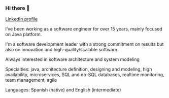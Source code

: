 ### Hi there 👋

[LinkedIn profile](https://www.linkedin.com/in/federicodeluca/)


I’ve been working as a software engineer for over 15 years, mainly focused on Java platform.

I'm a software development leader with a strong commitment on results but also on innovation and high-quality/scalable software.

Always interested in software architecture and system modeling

Specialties: java, architecture definition, designing and modeling, high availability, microservices, SQL and no-SQL databases, realtime monitoring, team management, agile

Languages: Spanish (native) and English (intermediate)

<!--
**fdeluca/fdeluca** is a ✨ _special_ ✨ repository because its `README.md` (this file) appears on your GitHub profile.

Here are some ideas to get you started:

- 🔭 I’m currently working on ...
- 🌱 I’m currently learning ...
- 👯 I’m looking to collaborate on ...
- 🤔 I’m looking for help with ...
- 💬 Ask me about ...
- 📫 How to reach me: ...
- 😄 Pronouns: ...
- ⚡ Fun fact: ...
-->

